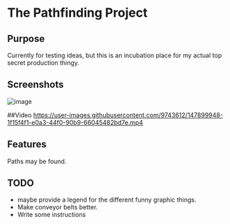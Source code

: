 # The Pathfinding Project
## Purpose
Currently for testing ideas, but this is an incubation place for my actual top secret production thingy.
## Screenshots
![image](https://user-images.githubusercontent.com/16213022/147832330-4faf8a5b-ce39-445b-8a8e-ade43066b68d.png)

##Video
https://user-images.githubusercontent.com/9743612/147899948-1f15f4f1-e0a3-44f0-90b9-66045482bd7e.mp4

## Features
Paths may be found.

## TODO
- maybe provide a legend for the different funny graphic things.
- Make conveyor belts better.
- Write some instructions
